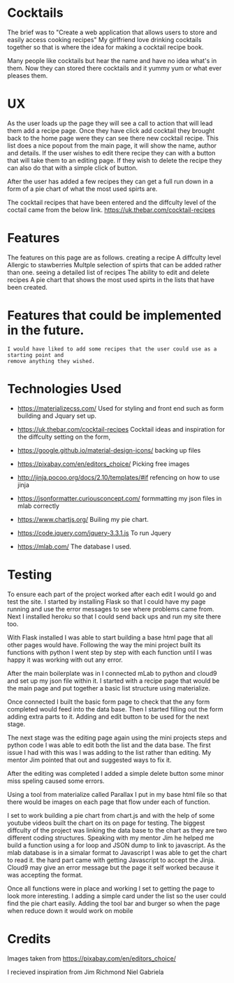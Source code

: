 # Cocktails 

The brief was to "Create a web application that allows users to store and easily access cooking recipes"
My girlfriend love drinking cocktails together so that is where the idea for making a cocktail recipe book. 

Many people like cocktails but hear the name and have no idea what's in them. Now they can stored there cocktails 
and it yummy yum or what ever pleases them. 

# UX

As the user loads up the page they will see a call to action that will lead them add a recipe page. 
Once they have click add cocktail they brought back to the home page were they can see there new cocktail recipe.
This list does a nice popout from the main page, it will show the name, author and details. 
If the user wishes to edit there recipe they can with a button that will take them to an editing page.
If they wish to delete the recipe they can also do that with a simple click of button.

After the user has added a few recipes they can get a full run down in a form of a pie chart of what the most used
spirts are. 

The cocktail recipes that have been entered and the diffculty level of the coctail came from the below link. 
https://uk.thebar.com/cocktail-recipes 

# Features 
The features on this page are as follows. 
    creating a recipe
        A diffculty level
        Allergic to stawberries
        Multple selection of spirts that can be added rather than one. 
    seeing a detailed list of recipes
    The ability to edit and delete recipes
    A pie chart that shows the most used spirts in the lists that have been created. 

# Features that could be implemented in the future.
    I would have liked to add some recipes that the user could use as a starting point and 
    remove anything they wished.

# Technologies Used 

* https://materializecss.com/
    Used for styling and front end such as form building and Jquary set up. 

* https://uk.thebar.com/cocktail-recipes
    Cocktail ideas and inspiration for the diffculty setting on the form,
    
* https://google.github.io/material-design-icons/
    backing up files 
* https://pixabay.com/en/editors_choice/
    Picking free images 
* http://jinja.pocoo.org/docs/2.10/templates/#if
    refencing on how to use jinja
* https://jsonformatter.curiousconcept.com/
    formmatting my json files in mlab correctly
* https://www.chartjs.org/
    Builing my pie chart.
* https://code.jquery.com/jquery-3.3.1.js
    To run Jquery 
* https://mlab.com/
    The database I used.

# Testing
To ensure each part of the project worked after each edit I would go and test the site. 
I started by installing Flask so that I could have my page running and use the error messages to see
where problems came from. 
Next I installed heroku so that I could send back ups and run my site there too.

With Flask installed I was able to start building a base html page that all other pages would have. 
Following the way the mini project built its functions with python I went step by step with each function until
I was happy it was working with out any error.

After the main boilerplate was in I connected mLab to python and cloud9 and set up my json file within it.
I started with a recipe page that would be the main page and put together a basic list
structure using materialize.

Once connected I built the basic form page to check that the any form completed would feed into the data base. 
Then I started filling out the form adding extra parts to it. 
Adding and edit button to be used for the next stage.

The next stage was the editing page again using the mini projects steps and python code I was able to edit 
both the list and the data base. The first issue I had with this was I was adding to the list rather than editing.
My mentor Jim pointed that out and suggested ways to fix it. 
    
After the editing was completed I added a simple delete button some minor miss speling caused some errors.
    
Using a tool from materialize called Parallax I put in my base html file so that there would be images on each page 
that flow under each of function.  
    
I set to work building a pie chart from chart.js and with the help of some  youtube videos built the chart on its on
page for testing. The biggest diffculty of the project was linking the data base to the chart as they are two different
coding structures. Speaking with my mentor Jim he helped me build a function using a for loop and JSON dump to link to
javascript. As the mlab database is in a simalar format to Javascript I was able to get the chart to read it. 
the hard part came with getting Javascript to accept the Jinja. Cloud9 may give an error message but the page it self 
worked because it was accepting the format. 
    
Once all functions were in place and working I set to getting the page to look more interesting.
I adding a simple card under the list so the user could find the pie chart easily.
Adding the tool bar and burger so when the page when reduce down it would work on mobile 

# Credits 

Images taken from 
https://pixabay.com/en/editors_choice/

I recieved inspiration from 
Jim Richmond 
Niel 
Gabriela 
